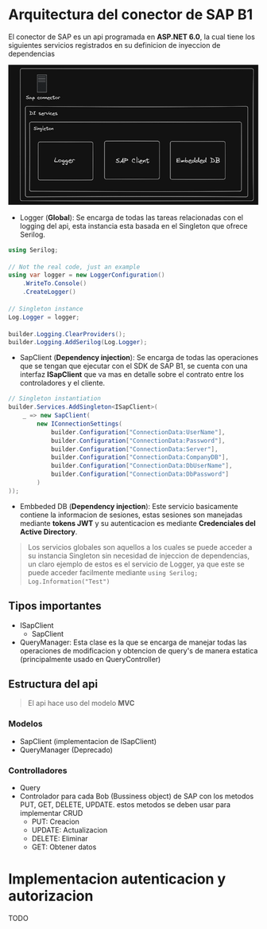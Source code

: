 # Arquitectura del conector de SAP B1

El conector de SAP es un api programada en **ASP.NET 6.0**, la cual tiene los siguientes servicios registrados en su definicion de inyeccion de dependencias

<img src="/static/img/docs/Pasted image 20231012191957.png"/>

- Logger (**Global**): Se encarga de todas las tareas relacionadas con el logging del api, esta instancia esta basada en el Singleton que ofrece Serilog.

```cs
using Serilog;

// Not the real code, just an example
using var logger = new LoggerConfiguration()
    .WriteTo.Console()
    .CreateLogger()

// Singleton instance
Log.Logger = logger;

builder.Logging.ClearProviders();
builder.Logging.AddSerilog(Log.Logger);
```

- SapClient (**Dependency injection**): Se encarga de todas las operaciones que se tengan que ejecutar con el SDK de SAP B1, se cuenta con una interfaz **ISapClient** que va mas en detalle sobre el contrato entre los controladores y el cliente.

```cs
// Singleton instantiation
builder.Services.AddSingleton<ISapClient>(
    _ => new SapClient(
        new IConnectionSettings(
            builder.Configuration["ConnectionData:UserName"],
            builder.Configuration["ConnectionData:Password"],
            builder.Configuration["ConnectionData:Server"],
            builder.Configuration["ConnectionData:CompanyDB"],
            builder.Configuration["ConnectionData:DbUserName"],
            builder.Configuration["ConnectionData:DbPassword"]
        )
));
```

- Embbeded DB (**Dependency injection**): Este servicio basicamente contiene la informacion de sesiones, estas sesiones son manejadas mediante **tokens JWT** y su autenticacion es mediante **Credenciales del Active Directory**.

> Los servicios globales son aquellos a los cuales se puede acceder a su instancia Singleton sin necesidad de injeccion de dependencias, un claro ejemplo de estos es el servicio de Logger, ya que este se puede acceder facilmente mediante `using Serilog; Log.Information("Test")`

## Tipos importantes

- ISapClient
    - SapClient
- QueryManager: Esta clase es la que se encarga de manejar todas las operaciones de modificacion y obtencion de query's de manera estatica (principalmente usado en QueryController)

## Estructura del api

> El api hace uso del modelo **MVC**

### Modelos

- SapClient (implementacion de ISapClient)
- QueryManager (Deprecado)

### Controlladores

- Query
- Controlador para cada Bob (Bussiness object) de SAP con los metodos PUT, GET, DELETE, UPDATE. estos metodos se deben usar para implementar CRUD
    - PUT: Creacion
    - UPDATE: Actualizacion
    - DELETE: Eliminar
    - GET: Obtener datos

# Implementacion autenticacion y autorizacion

TODO


